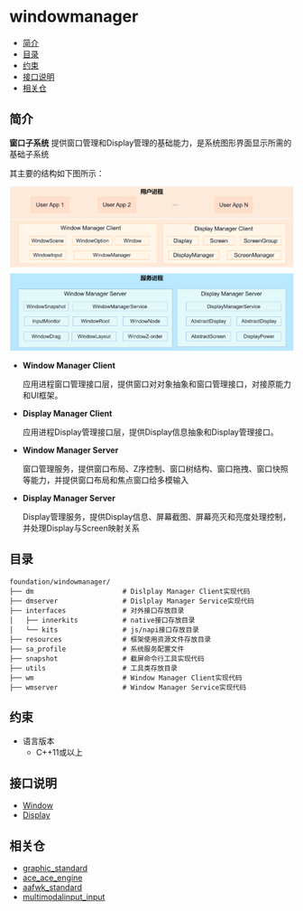 # windowmanager

-   [简介](#简介)
-   [目录](#目录)
-   [约束](#约束)
-   [接口说明](#接口说明)
-   [相关仓](#相关仓)

## 简介

**窗口子系统** 提供窗口管理和Display管理的基础能力，是系统图形界面显示所需的基础子系统

其主要的结构如下图所示：

![窗口子系统架构图](./figures/WindowManager.png)

- **Window Manager Client**

    应用进程窗口管理接口层，提供窗口对对象抽象和窗口管理接口，对接原能力和UI框架。

- **Display Manager Client**

    应用进程Display管理接口层，提供Display信息抽象和Display管理接口。

- **Window Manager Server**

    窗口管理服务，提供窗口布局、Z序控制、窗口树结构、窗口拖拽、窗口快照等能力，并提供窗口布局和焦点窗口给多模输入

- **Display Manager Server**

    Display管理服务，提供Display信息、屏幕截图、屏幕亮灭和亮度处理控制，并处理Display与Screen映射关系

## 目录
```
foundation/windowmanager/
├── dm                      # Dislplay Manager Client实现代码
├── dmserver                # Dislplay Manager Service实现代码
├── interfaces              # 对外接口存放目录
│   ├── innerkits           # native接口存放目录
│   └── kits                # js/napi接口存放目录
├── resources               # 框架使用资源文件存放目录
├── sa_profile              # 系统服务配置文件
├── snapshot                # 截屏命令行工具实现代码
├── utils                   # 工具类存放目录
├── wm                      # Window Manager Client实现代码
├── wmserver                # Window Manager Service实现代码
```

## 约束
- 语言版本
    - C++11或以上

## 接口说明

- [Window](https://gitee.com/openharmony/docs/blob/master/zh-cn/application-dev/reference/apis/js-apis-window.md)  
- [Display](https://gitee.com/openharmony/docs/blob/master/zh-cn/application-dev/reference/apis/js-apis-display.md)

## 相关仓
- [graphic_standard](https://gitee.com/openharmony/graphic_standard)
- [ace_ace_engine](https://gitee.com/openharmony/ace_ace_engine)
- [aafwk_standard](https://gitee.com/openharmony/aafwk_standard)
- [multimodalinput_input](https://gitee.com/openharmony/multimodalinput_input)